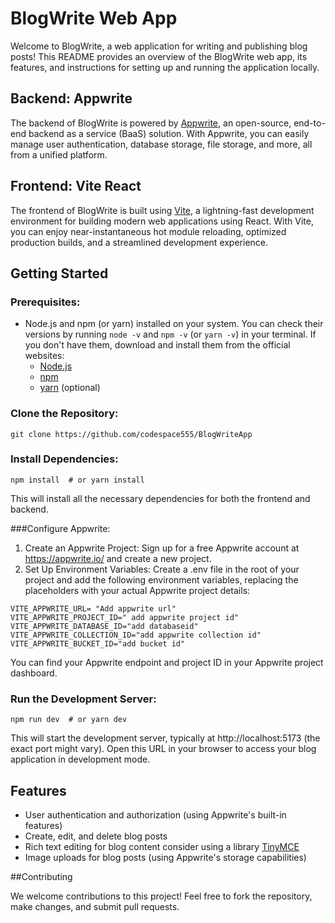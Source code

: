 # BlogWrite Web App

Welcome to BlogWrite, a web application for writing and publishing blog posts! This README provides an overview of the BlogWrite web app, its features, and instructions for setting up and running the application locally.

## Backend: Appwrite

The backend of BlogWrite is powered by [Appwrite](https://appwrite.io/), an open-source, end-to-end backend as a service (BaaS) solution. With Appwrite, you can easily manage user authentication, database storage, file storage, and more, all from a unified platform.

## Frontend: Vite React

The frontend of BlogWrite is built using [Vite](https://vitejs.dev/guide/), a lightning-fast development environment for building modern web applications using React. With Vite, you can enjoy near-instantaneous hot module reloading, optimized production builds, and a streamlined development experience.

## Getting Started

### Prerequisites:

- Node.js and npm (or yarn) installed on your system. You can check their versions by running `node -v` and `npm -v` (or `yarn -v`) in your terminal. If you don't have them, download and install them from the official websites:
  - [Node.js](https://nodejs.org/en)
  - [npm](https://docs.npmjs.com/downloading-and-installing-node-js-and-npm)
  - [yarn](https://classic.yarnpkg.com/lang/en/) (optional)

### Clone the Repository:

```
git clone https://github.com/codespace555/BlogWriteApp
```
### Install Dependencies:
```
npm install  # or yarn install
```
This will install all the necessary dependencies for both the frontend and backend.

###Configure Appwrite:
1. Create an Appwrite Project: Sign up for a free Appwrite account at https://appwrite.io/ and create a new project.
2. Set Up Environment Variables: Create a .env file in the root of your project and add the following environment variables, replacing the placeholders with your actual Appwrite project details:

```
VITE_APPWRITE_URL= "Add appwrite url"
VITE_APPWRITE_PROJECT_ID=" add appwrite project id"
VITE_APPWRITE_DATABASE_ID="add databaseid"
VITE_APPWRITE_COLLECTION_ID="add appwrite collection id"
VITE_APPWRITE_BUCKET_ID="add bucket id"
```
You can find your Appwrite endpoint and project ID in your Appwrite project dashboard.



### Run the Development Server:
```
npm run dev  # or yarn dev
```
This will start the development server, typically at http://localhost:5173 (the exact port might vary). Open this URL in your browser to access your blog application in development mode.

## Features
- User authentication and authorization (using Appwrite's built-in features)
- Create, edit, and delete blog posts
- Rich text editing for blog content consider using a library  [TinyMCE](https://www.tiny.cloud/)
- Image uploads for blog posts (using Appwrite's storage capabilities)


##Contributing

We welcome contributions to this project! Feel free to fork the repository, make changes, and submit pull requests.



